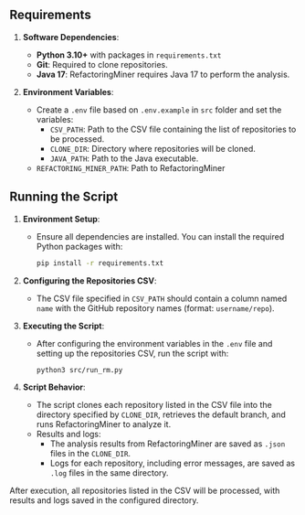## Requirements

1. **Software Dependencies**:
   - **Python 3.10+** with packages in `requirements.txt`
   - **Git**: Required to clone repositories.
   - **Java 17**: RefactoringMiner requires Java 17 to perform the analysis.

2. **Environment Variables**:
   - Create a `.env` file based on `.env.example` in `src` folder and set the variables:
     - `CSV_PATH`: Path to the CSV file containing the list of repositories to be processed.
     - `CLONE_DIR`: Directory where repositories will be cloned.
     - `JAVA_PATH`: Path to the Java executable.
    - `REFACTORING_MINER_PATH`: Path to RefactoringMiner

## Running the Script

1. **Environment Setup**:
   - Ensure all dependencies are installed. You can install the required Python packages with:
     ```bash
     pip install -r requirements.txt
     ```

2. **Configuring the Repositories CSV**:
   - The CSV file specified in `CSV_PATH` should contain a column named `name` with the GitHub repository names (format: `username/repo`).

3. **Executing the Script**:
   - After configuring the environment variables in the `.env` file and setting up the repositories CSV, run the script with:
     ```bash
     python3 src/run_rm.py
     ```

4. **Script Behavior**:
   - The script clones each repository listed in the CSV file into the directory specified by `CLONE_DIR`, retrieves the default branch, and runs RefactoringMiner to analyze it.
   - Results and logs:
     - The analysis results from RefactoringMiner are saved as `.json` files in the `CLONE_DIR`.
     - Logs for each repository, including error messages, are saved as `.log` files in the same directory.

After execution, all repositories listed in the CSV will be processed, with results and logs saved in the configured directory.

